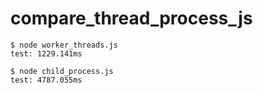 # compare_thread_process_js

```
$ node worker_threads.js
test: 1229.141ms

$ node child_process.js 
test: 4787.055ms
```
